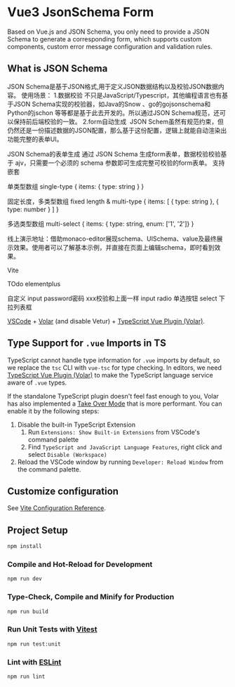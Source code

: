 # Vue3 JsonSchema Form

Based on Vue.js and JSON Schema, you only need to provide a JSON Schema to generate a corresponding form, which supports custom components, custom error message configuration and validation rules.

## What is JSON Schema
JSON Schema是基于JSON格式,用于定义JSON数据结构以及校验JSON数据内容。
使用场景：
1.数据校验
不只是JavaScript/Typescript，其他编程语言也有基于JSON Schema实现的校验器，如Java的Snow 、go的gojsonschema和Python的jschon 等等都是基于此去开发的。所以通过JSON Schema规范，还可以保持前后端校验的一致。
2.form自动生成
​ JSON Schem虽然有规范约束，但仍然还是一份描述数据的JSON配置，那么基于这份配置，逻辑上就能自动渲染出功能完整的表单UI。

JSON Schema的表单生成
通过 JSON Schema 生成form表单，数据校验校验基于 ajv，只需要一个必须的 schema 参数即可生成完整可校验的form表单。
支持嵌套

单类型数组 single-type
{
  items: { type: string }
}

固定长度，多类型数组 fixed length & multi-type
{
  items: [
    { type: string },
    { type: number }
  ]
}

多选类型数组 multi-select
{
  items: { type: string, enum: ['1', '2']}
}

线上演示地址：借助monaco-editor展现schema、UISchema、value及最终展示效果。使用者可以了解基本示例，并直接在页面上编辑schema，即时看到效果。

Vite

TOdo
elementplus

自定义
input password密码   xxx校验和上面一样
input radio 单选按钮
select 下拉列表框



[VSCode](https://code.visualstudio.com/) + [Volar](https://marketplace.visualstudio.com/items?itemName=Vue.volar) (and disable Vetur) + [TypeScript Vue Plugin (Volar)](https://marketplace.visualstudio.com/items?itemName=Vue.vscode-typescript-vue-plugin).

## Type Support for `.vue` Imports in TS

TypeScript cannot handle type information for `.vue` imports by default, so we replace the `tsc` CLI with `vue-tsc` for type checking. In editors, we need [TypeScript Vue Plugin (Volar)](https://marketplace.visualstudio.com/items?itemName=Vue.vscode-typescript-vue-plugin) to make the TypeScript language service aware of `.vue` types.

If the standalone TypeScript plugin doesn't feel fast enough to you, Volar has also implemented a [Take Over Mode](https://github.com/johnsoncodehk/volar/discussions/471#discussioncomment-1361669) that is more performant. You can enable it by the following steps:

1. Disable the built-in TypeScript Extension
    1) Run `Extensions: Show Built-in Extensions` from VSCode's command palette
    2) Find `TypeScript and JavaScript Language Features`, right click and select `Disable (Workspace)`
2. Reload the VSCode window by running `Developer: Reload Window` from the command palette.

## Customize configuration

See [Vite Configuration Reference](https://vitejs.dev/config/).

## Project Setup

```sh
npm install
```

### Compile and Hot-Reload for Development

```sh
npm run dev
```

### Type-Check, Compile and Minify for Production

```sh
npm run build
```

### Run Unit Tests with [Vitest](https://vitest.dev/)

```sh
npm run test:unit
```

### Lint with [ESLint](https://eslint.org/)

```sh
npm run lint
```
